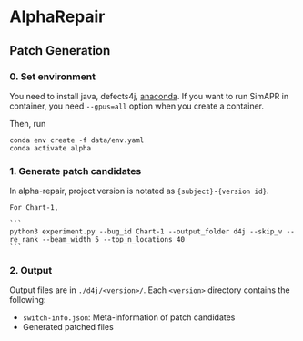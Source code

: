 # AlphaRepair

## Patch Generation

### 0. Set environment

You need to install java, defects4j, [anaconda](https://www.anaconda.com/).
If you want to run SimAPR in container, you need `--gpus=all` option when you create a container.

Then, run

```
conda env create -f data/env.yaml
conda activate alpha
```

### 1. Generate patch candidates
In alpha-repair, project version is notated as `{subject}-{version id}`.

    For Chart-1,

    ```
    python3 experiment.py --bug_id Chart-1 --output_folder d4j --skip_v --re_rank --beam_width 5 --top_n_locations 40
    ```

### 2. Output
Output files are in `./d4j/<version>/`.
Each `<version>` directory contains the following:
- `switch-info.json`: Meta-information of patch candidates
- Generated patched files